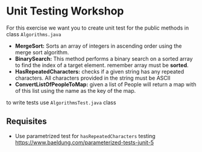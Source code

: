 

# Unit Testing Workshop


For this exercise we want you to create unit test for the public methods in class `Algorithms.java`

- **MergeSort:** Sorts an array of integers in ascending order using the merge sort algorithm.
- **BinarySearch:** This method performs a binary search on a sorted array to find the index of a target element.
  remember array must be **sorted**.
- **HasRepeatedCharacters:** checks if a given string has any repeated characters. 
  All characters provided in the string must be ASCII
- **ConvertListOfPeopleToMap:** given a list of People will return a map with of this list using 
  the name as the key of the map. 


to write tests use ``AlgorithmsTest.java`` class



## Requisites
* Use parametrized test for ``hasRepeatedCharacters`` testing https://www.baeldung.com/parameterized-tests-junit-5




